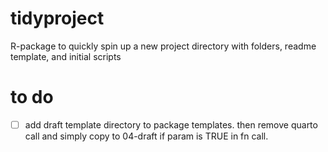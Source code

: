 # tidyproject
R-package to quickly spin up a new project directory with folders, readme template, and initial scripts

# to do
- [ ] add draft template directory to package templates. then remove quarto call and simply copy to 04-draft if param is TRUE in fn call.

